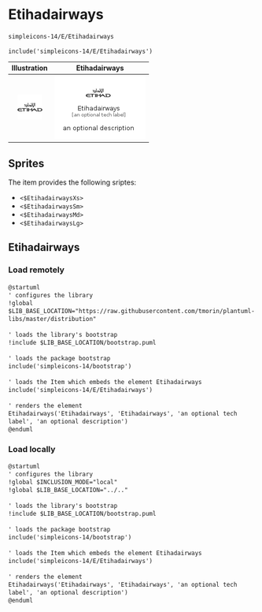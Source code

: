 # Etihadairways


```text
simpleicons-14/E/Etihadairways
```

```text
include('simpleicons-14/E/Etihadairways')
```



| Illustration | Etihadairways |
| :---: | :---: |
| ![illustration for Illustration](../../simpleicons-14/E/Etihadairways.png) | ![illustration for Etihadairways](../../simpleicons-14/E/Etihadairways.Local.png) |



## Sprites
The item provides the following sriptes:

- `<$EtihadairwaysXs>`
- `<$EtihadairwaysSm>`
- `<$EtihadairwaysMd>`
- `<$EtihadairwaysLg>`





## Etihadairways

### Load remotely
```plantuml
@startuml
' configures the library
!global $LIB_BASE_LOCATION="https://raw.githubusercontent.com/tmorin/plantuml-libs/master/distribution"

' loads the library's bootstrap
!include $LIB_BASE_LOCATION/bootstrap.puml

' loads the package bootstrap
include('simpleicons-14/bootstrap')

' loads the Item which embeds the element Etihadairways
include('simpleicons-14/E/Etihadairways')

' renders the element
Etihadairways('Etihadairways', 'Etihadairways', 'an optional tech label', 'an optional description')
@enduml
```

### Load locally
```plantuml
@startuml
' configures the library
!global $INCLUSION_MODE="local"
!global $LIB_BASE_LOCATION="../.."

' loads the library's bootstrap
!include $LIB_BASE_LOCATION/bootstrap.puml

' loads the package bootstrap
include('simpleicons-14/bootstrap')

' loads the Item which embeds the element Etihadairways
include('simpleicons-14/E/Etihadairways')

' renders the element
Etihadairways('Etihadairways', 'Etihadairways', 'an optional tech label', 'an optional description')
@enduml
```

